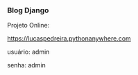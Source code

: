 ### Blog Django

Projeto Online:

https://lucaspedreira.pythonanywhere.com

usuário: admin

senha: admin